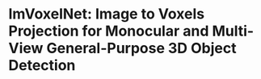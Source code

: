 # ImVoxelNet: Image to Voxels Projection for Monocular and Multi-View General-Purpose 3D Object Detection

